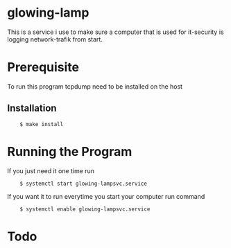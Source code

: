 # glowing-lamp
This is a service i use to make sure a computer that is used for it-security is logging network-trafik from start.


# Prerequisite
To run this program tcpdump need to be installed on the host
## Installation 

```
    $ make install
```
# Running the Program

If you just need it one time run

```
    $ systemctl start glowing-lampsvc.service
```
If you want it to run everytime you start your computer run command

```
    $ systemctl enable glowing-lampsvc.service
```

# Todo 
